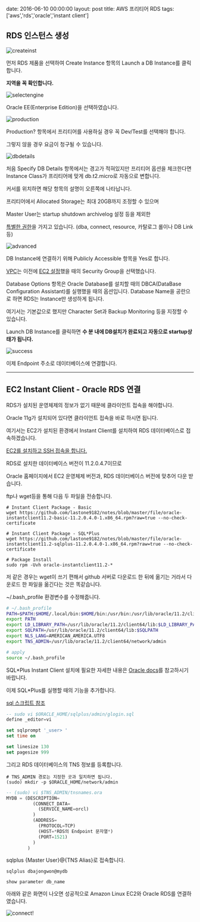 date: 2016-06-10 00:00:00
layout: post
title: AWS 프리티어 RDS
tags: ['aws','rds','oracle','instant client']

## RDS 인스턴스 생성

![createinst](/image/aws/rds_createinst.png)

먼저 RDS 제품을 선택하여 Create Instance 항목의 Launch a DB Instance를 클릭합니다.

**지역을 꼭 확인합니다.**

![selectengine](/image/aws/rds_selectengine.png)

Oracle EE(Enterprise Edition)을 선택하였습니다.

![production](/image/aws/rds_production.png)

<div class='warn'>
Production? 항목에서 프리티어를 사용하실 경우 꼭 Dev/Test를 선택해야 합니다.

그렇지 않을 경우 요금이 청구될 수 있습니다.
</div>

![dbdetails](/image/aws/rds_dbdetail.png)

처음 Specify DB Details 항목에서는 경고가 적혀있지만 프리티어 옵션을 체크한다면 Instance Class가 프리티어에 맞게 db.t2.micro로 자동으로 변합니다.

커서를 위치하면 해당 항목의 설명이 오른쪽에 나타납니다.

프리티어에서 Allocated Storage는 최대 20GB까지 조정할 수 있으며

Master User는 startup shutdown archivelog 설정 등을 제외한

[특별한 권한](//docs.aws.amazon.com/AmazonRDS/latest/UserGuide/UsingWithRDS.MasterAccounts.html)을 가지고 있습니다. (dba, connect, resource, 카탈로그 롤이나 DB Link 등)

![advanced](/image/aws/rds_advanced.png)

DB Instance에 연결하기 위해 Publicly Accessible 항목을 Yes로 합니다.

[VPC](//docs.aws.amazon.com/AmazonRDS/latest/UserGuide/Overview.RDSVPC.html)는 이전에 [EC2 설정](/2016/05/24/aws-ec2.html)했을 때의 Security Group을 선택했습니다.

Database Options 항목은 Oracle Database를 설치할 때의 DBCA(DataBase Configuration Assistant)를 실행했을 때의 옵션입니다. Database Name을 공란으로 하면 RDS는 Instance만 생성하게 됩니다.

여기서는 기본값으로 했지만 Character Set과 Backup Monitoring 등을 지정할 수 있습니다.

Launch DB Instance를 클릭하면 **수 분 내에 DB설치가 완료되고 자동으로 startup상태가 됩니다.**

![success](/image/aws/rds_success.png)

이제 Endpoint 주소로 데이터베이스에 연결합니다.

---

## EC2 Instant Client - Oracle RDS 연결

RDS가 설치된 운영체제의 정보가 없기 때문에 클라이언트 접속을 해야합니다.

Oracle 11g가 설치되어 있다면 클라이언트 접속을 바로 하시면 됩니다.

여기서는 EC2가 설치된 환경에서 Instant Client를 설치하여 RDS 데이터베이스로 접속하겠습니다.

[EC2를 설치하고 SSH 접속을 합니다.](/2016/05/24/aws-ec2.html)

RDS로 설치한 데이터베이스 버전이 11.2.0.4.7이므로

Oracle 홈페이지에서 EC2 운영체제 버전과, RDS 데이터베이스 버전에 맞추어 다운 받습니다.

ftp나 wget등을 통해 다음 두 파일을 전송합니다.

```
# Instant Client Package - Basic
wget https://github.com/lastone9182/notes/blob/master/file/oracle-instantclient11.2-basic-11.2.0.4.0-1.x86_64.rpm?raw=true --no-check-certificate

# Instant Client Package - SQL*Plus
wget https://github.com/lastone9182/notes/blob/master/file/oracle-instantclient11.2-sqlplus-11.2.0.4.0-1.x86_64.rpm?raw=true --no-check-certificate

# Package Install
sudo rpm -Uvh oracle-instantclient11.2-*
```

저 같은 경우는 wget이 쓰기 편해서 github 서버로 다운로드 한 뒤에 옮기는 거라서 다운로드 한 파일을 옮긴다는 것은 똑같습니다.

~/.bash_profile 환경변수를 수정해줍니다.

```bash
# ~/.bash_profile
PATH=$PATH:$HOME/.local/bin:$HOME/bin:/usr/bin:/usr/lib/oracle/11.2/client64/bin
export PATH
export LD_LIBRARY_PATH=/usr/lib/oracle/11.2/client64/lib:$LD_LIBRARY_PATH
export SQLPATH=/usr/lib/oracle/11.2/client64/lib:$SQLPATH
export NLS_LANG=AMERICAN_AMERICA.UTF8
export TNS_ADMIN=/usr/lib/oracle/11.2/client64/network/admin

# apply
source ~/.bash_profile
```

SQL*Plus Instant Client 설치에 필요한 자세한 내용은 [Oracle docs](//docs.oracle.com/cd/B19306_01/server.102/b14357/ape.htm)를 참고하시기 바랍니다.

이제 SQL*Plus를 실행할 때의 기능을 추가합니다.

[sql 스크립트 참조](/2016/02/18/sqlpluscript.html)

```sql
-- sudo vi $ORACLE_HOME/sqlplus/admin/glogin.sql
define _editor=vi

set sqlprompt '_user> '
set time on

set linesize 130
set pagesize 999
```

그리고 RDS 데이터베이스의 TNS 정보를 등록합니다.

```
# TNS_ADMIN 경로는 지정한 곳과 일치하면 됩니다.
(sudo) mkdir -p $ORACLE_HOME/network/admin
```

```sql
-- (sudo) vi $TNS_ADMIN/tnsnames.ora
MYDB = (DESCRIPTION=
          (CONNECT_DATA=
            (SERVICE_NAME=orcl)
          )
          (ADDRESS=
            (PROTOCOL=TCP)
            (HOST=*RDS의 Endpoint 문자열*)
            (PORT=1521)
          )
        )
```

sqlplus {Master User}@{TNS Alias}로 접속합니다.

```
sqlplus dbajongwon@mydb

show parameter db_name
```

아래와 같은 화면이 나오면 성공적으로 Amazon Linux EC2와 Oracle RDS를 연결하였습니다.

![connect!](/image/aws/rds_connect.png)
